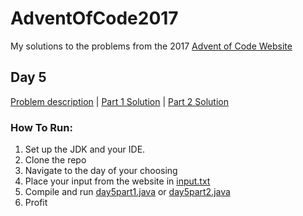 # AdventOfCode2017
My solutions to the problems from the 2017 [Advent of Code Website](http://adventofcode.com/2017)


## Day 5

[Problem description](https://adventofcode.com/2017/day/5) | [Part 1 Solution](day5part1.java) | [Part 2 Solution](day5part2.java)

### How To Run:
1. Set up the JDK and your IDE.
2. Clone the repo
3. Navigate to the day of your choosing
4. Place your input from the website in [input.txt](input.txt)
5. Compile and run [day5part1.java](day5part1.java) or [day5part2.java](day5part2.java)
6. Profit
